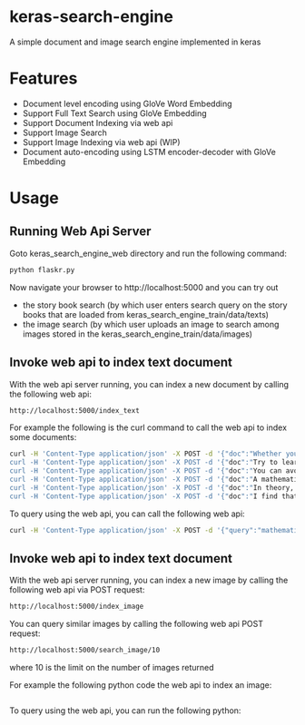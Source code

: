 # keras-search-engine

A simple document and image search engine implemented in keras

# Features

* Document level encoding using GloVe Word Embedding
* Support Full Text Search using GloVe Embedding
* Support Document Indexing via web api
* Support Image Search
* Support Image Indexing via web api (WIP)
* Document auto-encoding using LSTM encoder-decoder with GloVe Embedding

# Usage

## Running Web Api Server

Goto keras_search_engine_web directory and run the following command:

```bash
python flaskr.py
```

Now navigate your browser to http://localhost:5000 and you can try out
 
* the story book search (by which user enters search query on the story books that are loaded from keras_search_engine_train/data/texts)
* the image search (by which user uploads an image to search among images stored in the keras_search_engine_train/data/images)

## Invoke web api to index text document

With the web api server running, you can index a new document by calling the following web api:

```html
http://localhost:5000/index_text
```

For example the following is the curl command to call the web api to index some documents:

```bash
curl -H 'Content-Type application/json' -X POST -d '{"doc":"Whether you think that you can, or that you can't, you are usually right."}' http://localhost:5000/index_text
curl -H 'Content-Type application/json' -X POST -d '{"doc":"Try to learn something about everything and everything about something."}' http://localhost:5000/index_text
curl -H 'Content-Type application/json' -X POST -d '{"doc":"You can avoid reality, but you cannot avoid the consequences of avoiding reality."}' http://localhost:5000/index_text
curl -H 'Content-Type application/json' -X POST -d '{"doc":"A mathematician is a device for turning coffee into theorems."}' http://localhost:5000/index_text
curl -H 'Content-Type application/json' -X POST -d '{"doc":"In theory, there is no difference between theory and practice. But in practice, there is."}' http://localhost:5000/index_text
curl -H 'Content-Type application/json' -X POST -d '{"doc":"I find that the harder I work, the more luck I seem to have."}' http://localhost:5000/index_text
```

To query using the web api, you can call the following web api:

```bash
curl -H 'Content-Type application/json' -X POST -d '{"query":"mathematician and coffee", "limit": 3, "model": "glove"}' http://localhost:5000/search_text
```

## Invoke web api to index text document

With the web api server running, you can index a new image by calling the following web api via POST request:

```html
http://localhost:5000/index_image
```

You can query similar images by calling the following web api POST request:

```html
http://localhost:5000/search_image/10
```

where 10 is the limit on the number of images returned

For example the following python code the web api to index an image:

```python 

```

To query using the web api, you can run the following python:

```python

```


